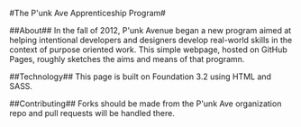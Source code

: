#The P'unk Ave Apprenticeship Program#

##About##
In the fall of 2012, P'unk Avenue began a new program aimed at helping intentional developers and designers develop real-world skills in the context of purpose oriented work.
This simple webpage, hosted on GitHub Pages, roughly sketches the aims and means of that programn.

##Technology##
This page is built on Foundation 3.2 using HTML and SASS. 

##Contributing##
Forks should be made from the P'unk Ave organization repo and pull requests will be handled there.
